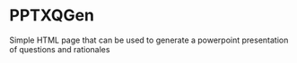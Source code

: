 # PPTXQGen
Simple HTML page that can be used to generate a powerpoint presentation of questions and rationales
